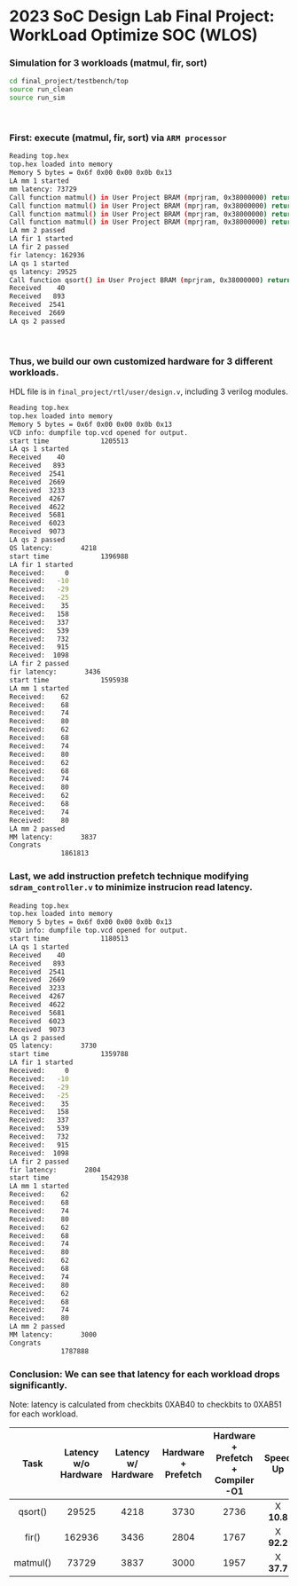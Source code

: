 # 2023 SoC Design Lab Final Project: WorkLoad Optimize SOC (WLOS)


### Simulation for 3 workloads (matmul, fir, sort)
```sh
cd final_project/testbench/top
source run_clean
source run_sim
```
<br>

### First: execute (matmul, fir, sort) via `ARM processor`
```sh
Reading top.hex
top.hex loaded into memory
Memory 5 bytes = 0x6f 0x00 0x00 0x0b 0x13
LA mm 1 started
mm latency: 73729
Call function matmul() in User Project BRAM (mprjram, 0x38000000) return value passed, 0x003e
Call function matmul() in User Project BRAM (mprjram, 0x38000000) return value passed, 0x0044
Call function matmul() in User Project BRAM (mprjram, 0x38000000) return value passed, 0x004a
Call function matmul() in User Project BRAM (mprjram, 0x38000000) return value passed, 0x0050
LA mm 2 passed
LA fir 1 started
LA fir 2 passed
fir latency: 162936
LA qs 1 started
qs latency: 29525
Call function qsort() in User Project BRAM (mprjram, 0x38000000) return value passed, 0x0028
Received    40
Received   893
Received  2541
Received  2669
LA qs 2 passed

```
<br>

### Thus, we build our own customized hardware for 3 different workloads.<br>
HDL file is in `final_project/rtl/user/design.v`, including 3 verilog modules.

```sh
Reading top.hex
top.hex loaded into memory
Memory 5 bytes = 0x6f 0x00 0x00 0x0b 0x13
VCD info: dumpfile top.vcd opened for output.
start time             1205513
LA qs 1 started
Received    40
Received   893
Received  2541
Received  2669
Received  3233
Received  4267
Received  4622
Received  5681
Received  6023
Received  9073
LA qs 2 passed
QS latency:       4218
start time             1396988
LA fir 1 started
Received:     0
Received:   -10
Received:   -29
Received:   -25
Received:    35
Received:   158
Received:   337
Received:   539
Received:   732
Received:   915
Received:  1098
LA fir 2 passed
fir latency:       3436
start time             1595938
LA mm 1 started
Received:    62
Received:    68
Received:    74
Received:    80
Received:    62
Received:    68
Received:    74
Received:    80
Received:    62
Received:    68
Received:    74
Received:    80
Received:    62
Received:    68
Received:    74
Received:    80
LA mm 2 passed
MM latency:       3837
Congrats
             1861813

```

### Last, we add instruction prefetch technique modifying `sdram_controller.v` to minimize instrucion read latency.<br>
```sh
Reading top.hex
top.hex loaded into memory
Memory 5 bytes = 0x6f 0x00 0x00 0x0b 0x13
VCD info: dumpfile top.vcd opened for output.
start time             1180513
LA qs 1 started
Received    40
Received   893
Received  2541
Received  2669
Received  3233
Received  4267
Received  4622
Received  5681
Received  6023
Received  9073
LA qs 2 passed
QS latency:       3730
start time             1359788
LA fir 1 started
Received:     0
Received:   -10
Received:   -29
Received:   -25
Received:    35
Received:   158
Received:   337
Received:   539
Received:   732
Received:   915
Received:  1098
LA fir 2 passed
fir latency:       2804
start time             1542938
LA mm 1 started
Received:    62
Received:    68
Received:    74
Received:    80
Received:    62
Received:    68
Received:    74
Received:    80
Received:    62
Received:    68
Received:    74
Received:    80
Received:    62
Received:    68
Received:    74
Received:    80
LA mm 2 passed
MM latency:       3000
Congrats
             1787888
```

### Conclusion: We can see that latency for each workload drops significantly.
Note: latency is calculated from checkbits 0XAB40 to checkbits to 0XAB51 for each workload.

|   Task   | Latency w/o Hardware | Latency w/ Hardware | Hardware + Prefetch | Hardware + Prefetch + Compiler -O1 |   Speed Up   |
|:--------:|:--------------------:|:-------------------:|:-------------------:|:----------------------------------:|:------------:|
|  qsort() |         29525        |         4218        |         3730        |                 2736               |  X **10.8**  |
|   fir()  |        162936        |         3436        |         2804        |                 1767               |  X **92.2**  |
| matmul() |         73729        |         3837        |         3000        |                 1957               |  X **37.7**  |
